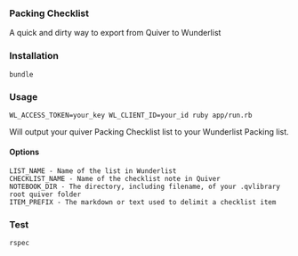 ### Packing Checklist

A quick and dirty way to export from Quiver to Wunderlist

### Installation
```
bundle
```

### Usage

```
WL_ACCESS_TOKEN=your_key WL_CLIENT_ID=your_id ruby app/run.rb
```
Will output your quiver Packing Checklist list to your Wunderlist Packing list.

#### Options
```
LIST_NAME - Name of the list in Wunderlist
CHECKLIST_NAME - Name of the checklist note in Quiver
NOTEBOOK_DIR - The directory, including filename, of your .qvlibrary root quiver folder
ITEM_PREFIX - The markdown or text used to delimit a checklist item
```

### Test
```
rspec
```
